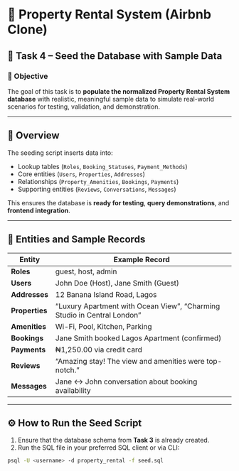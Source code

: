 # 🏡 Property Rental System (Airbnb Clone)

## 📘 Task 4 – Seed the Database with Sample Data

### 🎯 Objective
The goal of this task is to **populate the normalized Property Rental System database** with realistic, meaningful sample data to simulate real-world scenarios for testing, validation, and demonstration.

---

## 🧩 Overview

The seeding script inserts data into:
- Lookup tables (`Roles`, `Booking_Statuses`, `Payment_Methods`)
- Core entities (`Users`, `Properties`, `Addresses`)
- Relationships (`Property_Amenities`, `Bookings`, `Payments`)
- Supporting entities (`Reviews`, `Conversations`, `Messages`)

This ensures the database is **ready for testing**, **query demonstrations**, and **frontend integration**.

---

## 🧱 Entities and Sample Records

| Entity | Example Record |
|---------|----------------|
| **Roles** | guest, host, admin |
| **Users** | John Doe (Host), Jane Smith (Guest) |
| **Addresses** | 12 Banana Island Road, Lagos |
| **Properties** | “Luxury Apartment with Ocean View”, “Charming Studio in Central London” |
| **Amenities** | Wi-Fi, Pool, Kitchen, Parking |
| **Bookings** | Jane Smith booked Lagos Apartment (confirmed) |
| **Payments** | ₦1,250.00 via credit card |
| **Reviews** | “Amazing stay! The view and amenities were top-notch.” |
| **Messages** | Jane ↔ John conversation about booking availability |

---

## ⚙️ How to Run the Seed Script

1. Ensure that the database schema from **Task 3** is already created.
2. Run the SQL file in your preferred SQL client or via CLI:

```bash
psql -U <username> -d property_rental -f seed.sql
